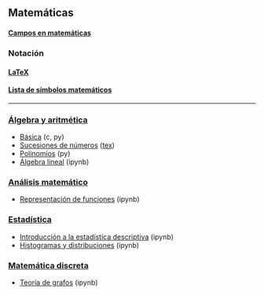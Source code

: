## Matemáticas

#### [Campos en matemáticas](https://es.wikipedia.org/wiki/%C3%81reas_de_las_matem%C3%A1ticas)

### Notación
#### [LaTeX](https://github.com/mondeja/fullstack/tree/master/backend/src/001-matematicas/latex/)
#### [Lista de símbolos matemáticos](https://es.wikipedia.org/wiki/Anexo:S%C3%ADmbolos_matem%C3%A1ticos)

___________________________________

### [Álgebra y aritmética](https://github.com/mondeja/fullstack/tree/master/backend/src/001-matematicas/teoria_practica/algebra_aritmetica)
- [Básica](https://github.com/mondeja/fullstack/tree/master/backend/src/001-matematicas/teoria_practica/algebra_aritmetica/001-basica) (c, py)
- [Sucesiones de números](https://drive.google.com/open?id=1SWDbF_qi78uE9gYe-7Q4wiruTorkWfeV) ([tex](https://github.com/mondeja/fullstack/tree/master/backend/src/001-matematicas/teoria_practica/algebra_aritmetica/002-sucesiones/sucesiones.tex))
- [Polinomios](https://github.com/mondeja/fullstack/tree/master/backend/src/001-matematicas/teoria_practica/algebra_aritmetica/003-polinomios) (py)
- [Álgebra lineal](https://github.com/mondeja/fullstack/tree/master/backend/src/001-matematicas/teoria_practica/algebra_aritmetica/004-algebra_lineal) (ipynb)

### [Análisis matemático](https://github.com/mondeja/fullstack/tree/master/backend/src/001-matematicas/teoria_practica/analisis)
- [Representación de funciones](https://github.com/mondeja/fullstack/tree/master/backend/src/001-matematicas/teoria_practica/analisis/representacion_funciones.ipynb) (ipynb)

### [Estadística](https://github.com/mondeja/fullstack/tree/master/backend/src/001-matematicas/teoria_practica/estadistica)
- [Introducción a la estadística descriptiva](https://github.com/mondeja/fullstack/tree/master/backend/src/001-matematicas/teoria_practica/estadistica/descriptiva.ipynb) (ipynb)
- [Histogramas y distribuciones](https://github.com/mondeja/fullstack/tree/master/backend/src/001-matematicas/teoria_practica/estadistica/histogramas_distribuciones.ipynb) (ipynb)

### [Matemática discreta](https://github.com/mondeja/fullstack/tree/master/backend/src/001-matematicas/teoria_practica/matematica_discreta)
- [Teoría de grafos](https://github.com/mondeja/fullstack/tree/master/backend/src/001-matematicas/teoria_practica/matematica_discreta/001-grafos) (ipynb)